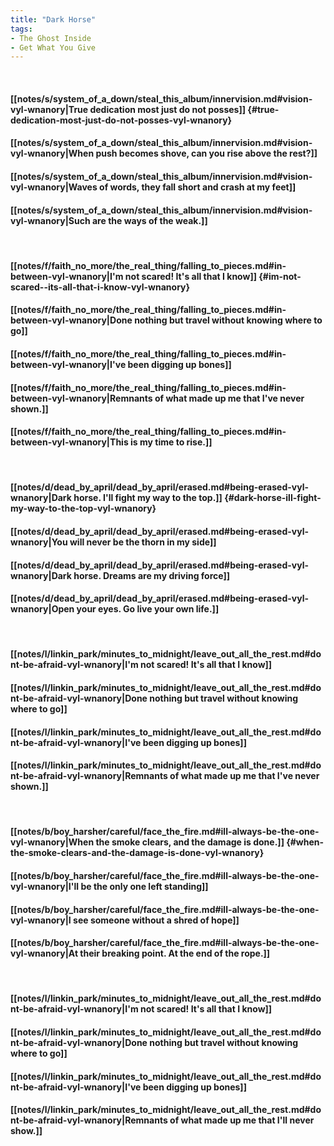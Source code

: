 ```yaml
---
title: "Dark Horse"
tags:
- The Ghost Inside
- Get What You Give
---
```

&nbsp;
#### [[notes/s/system_of_a_down/steal_this_album/innervision.md#vision-vyl-wnanory|True dedication most just do not posses]] {#true-dedication-most-just-do-not-posses-vyl-wnanory}
#### [[notes/s/system_of_a_down/steal_this_album/innervision.md#vision-vyl-wnanory|When push becomes shove, can you rise above the rest?]]
#### [[notes/s/system_of_a_down/steal_this_album/innervision.md#vision-vyl-wnanory|Waves of words, they fall short and crash at my feet]]
#### [[notes/s/system_of_a_down/steal_this_album/innervision.md#vision-vyl-wnanory|Such are the ways of the weak.]]
&nbsp;
#### [[notes/f/faith_no_more/the_real_thing/falling_to_pieces.md#in-between-vyl-wnanory|I'm not scared!  It's all that I know]] {#im-not-scared--its-all-that-i-know-vyl-wnanory}
#### [[notes/f/faith_no_more/the_real_thing/falling_to_pieces.md#in-between-vyl-wnanory|Done nothing but travel without knowing where to go]]
#### [[notes/f/faith_no_more/the_real_thing/falling_to_pieces.md#in-between-vyl-wnanory|I've been digging up bones]]
#### [[notes/f/faith_no_more/the_real_thing/falling_to_pieces.md#in-between-vyl-wnanory|Remnants of what made up me that I've never shown.]]
#### [[notes/f/faith_no_more/the_real_thing/falling_to_pieces.md#in-between-vyl-wnanory|This is my time to rise.]]
&nbsp;
#### [[notes/d/dead_by_april/dead_by_april/erased.md#being-erased-vyl-wnanory|Dark horse. I'll fight my way to the top.]] {#dark-horse-ill-fight-my-way-to-the-top-vyl-wnanory}
#### [[notes/d/dead_by_april/dead_by_april/erased.md#being-erased-vyl-wnanory|You will never be the thorn in my side]]
#### [[notes/d/dead_by_april/dead_by_april/erased.md#being-erased-vyl-wnanory|Dark horse. Dreams are my driving force]]
#### [[notes/d/dead_by_april/dead_by_april/erased.md#being-erased-vyl-wnanory|Open your eyes. Go live your own life.]]
&nbsp;
#### [[notes/l/linkin_park/minutes_to_midnight/leave_out_all_the_rest.md#dont-be-afraid-vyl-wnanory|I'm not scared!  It's all that I know]]
#### [[notes/l/linkin_park/minutes_to_midnight/leave_out_all_the_rest.md#dont-be-afraid-vyl-wnanory|Done nothing but travel without knowing where to go]]
#### [[notes/l/linkin_park/minutes_to_midnight/leave_out_all_the_rest.md#dont-be-afraid-vyl-wnanory|I've been digging up bones]]
#### [[notes/l/linkin_park/minutes_to_midnight/leave_out_all_the_rest.md#dont-be-afraid-vyl-wnanory|Remnants of what made up me that I've never shown.]]
&nbsp;
#### [[notes/b/boy_harsher/careful/face_the_fire.md#ill-always-be-the-one-vyl-wnanory|When the smoke clears, and the damage is done.]] {#when-the-smoke-clears-and-the-damage-is-done-vyl-wnanory}
#### [[notes/b/boy_harsher/careful/face_the_fire.md#ill-always-be-the-one-vyl-wnanory|I'll be the only one left standing]]
#### [[notes/b/boy_harsher/careful/face_the_fire.md#ill-always-be-the-one-vyl-wnanory|I see someone without a shred of hope]]
#### [[notes/b/boy_harsher/careful/face_the_fire.md#ill-always-be-the-one-vyl-wnanory|At their breaking point. At the end of the rope.]]
&nbsp;
#### [[notes/l/linkin_park/minutes_to_midnight/leave_out_all_the_rest.md#dont-be-afraid-vyl-wnanory|I'm not scared!  It's all that I know]]
#### [[notes/l/linkin_park/minutes_to_midnight/leave_out_all_the_rest.md#dont-be-afraid-vyl-wnanory|Done nothing but travel without knowing where to go]]
#### [[notes/l/linkin_park/minutes_to_midnight/leave_out_all_the_rest.md#dont-be-afraid-vyl-wnanory|I've been digging up bones]]
#### [[notes/l/linkin_park/minutes_to_midnight/leave_out_all_the_rest.md#dont-be-afraid-vyl-wnanory|Remnants of what made up me that I'll never show.]]
